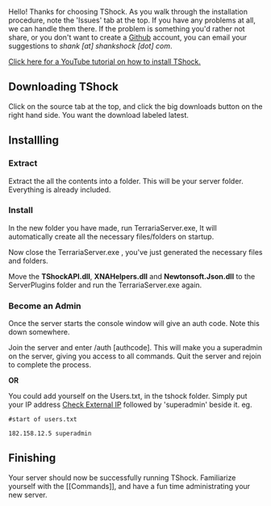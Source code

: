 Hello! Thanks for choosing TShock. As you walk through the installation procedure, note the 'Issues' tab at the top. If you have any problems at all, we can handle them there. If the problem is something you'd rather not share, or you don't want to create a [Github](http://github.com/) account, you can email your suggestions to _shank [at] shankshock [dot] com_.

[Click here for a YouTube tutorial on how to install TShock.](http://www.youtube.com/watch?v=MpKexsNmefs)

## Downloading TShock
Click on the source tab at the top, and click the big downloads button on the right hand side. You want the download labeled latest.

## Installling
### Extract
Extract the all the contents into a folder.  This will be your server folder.  Everything is already included.

### Install
In the new folder you have made, run TerrariaServer.exe, It will automatically create all the necessary files/folders on startup.

Now close the TerrariaServer.exe , you've just generated the necessary files and folders.

Move the **TShockAPI.dll**, **XNAHelpers.dll** and **Newtonsoft.Json.dll** to the ServerPlugins folder and run the TerrariaServer.exe again.

### Become an Admin

Once the server starts the console window will give an auth code. Note this down somewhere.

Join the server and enter /auth [authcode]. This will make you a superadmin on the server, giving you access to all commands. Quit the server and rejoin to complete the process.

**OR**

You could add yourself on the Users.txt, in the tshock folder.
Simply put your IP address [Check External IP](http://www.whatismyip.com)
followed by 'superadmin' beside it.
eg.

`#start of users.txt`

`182.158.12.5 superadmin`


## Finishing
Your server should now be successfully running TShock. Familiarize yourself with the [[Commands]], and have a fun time administrating your new server.

